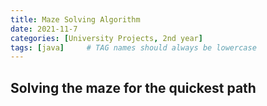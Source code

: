 ```yaml
---
title: Maze Solving Algorithm
date: 2021-11-7
categories: [University Projects, 2nd year]
tags: [java]     # TAG names should always be lowercase
---
```


## Solving the maze for the quickest path
